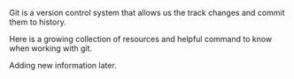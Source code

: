 Git is a version control system that allows us the track changes and commit them to history.

Here is a growing collection of resources and helpful command to know when working with git.

Adding new information later.




